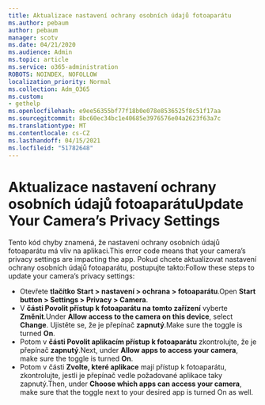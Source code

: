 ```yaml
---
title: Aktualizace nastavení ochrany osobních údajů fotoaparátu
ms.author: pebaum
author: pebaum
manager: scotv
ms.date: 04/21/2020
ms.audience: Admin
ms.topic: article
ms.service: o365-administration
ROBOTS: NOINDEX, NOFOLLOW
localization_priority: Normal
ms.collection: Adm_O365
ms.custom:
- gethelp
ms.openlocfilehash: e9ee56355bf77f18b0e078e8536525f8c51f17aa
ms.sourcegitcommit: 8bc60ec34bc1e40685e3976576e04a2623f63a7c
ms.translationtype: MT
ms.contentlocale: cs-CZ
ms.lasthandoff: 04/15/2021
ms.locfileid: "51782648"
---
```

# <a name="update-your-cameras-privacy-settings"></a><span data-ttu-id="36616-102">Aktualizace nastavení ochrany osobních údajů fotoaparátu</span><span class="sxs-lookup"><span data-stu-id="36616-102">Update Your Camera’s Privacy Settings</span></span>

<span data-ttu-id="36616-103">Tento kód chyby znamená, že nastavení ochrany osobních údajů fotoaparátu má vliv na aplikaci.</span><span class="sxs-lookup"><span data-stu-id="36616-103">This error code means that your camera’s privacy settings are impacting the app.</span></span> <span data-ttu-id="36616-104">Pokud chcete aktualizovat nastavení ochrany osobních údajů fotoaparátu, postupujte takto:</span><span class="sxs-lookup"><span data-stu-id="36616-104">Follow these steps to update your camera’s privacy settings:</span></span>

- <span data-ttu-id="36616-105">Otevřete **tlačítko Start > nastavení > ochrana > fotoaparátu**.</span><span class="sxs-lookup"><span data-stu-id="36616-105">Open **Start button > Settings > Privacy > Camera**.</span></span>
- <span data-ttu-id="36616-106">V **části Povolit přístup k fotoaparátu na tomto zařízení** vyberte **Změnit**.</span><span class="sxs-lookup"><span data-stu-id="36616-106">Under **Allow access to the camera on this device**, select **Change**.</span></span> <span data-ttu-id="36616-107">Ujistěte se, že je přepínač **zapnutý**.</span><span class="sxs-lookup"><span data-stu-id="36616-107">Make sure the toggle is turned **On**.</span></span>
- <span data-ttu-id="36616-108">Potom v **části Povolit aplikacím přístup k fotoaparátu** zkontrolujte, že je přepínač **zapnutý**.</span><span class="sxs-lookup"><span data-stu-id="36616-108">Next, under **Allow apps to access your camera**, make sure the toggle is turned **On**.</span></span>
- <span data-ttu-id="36616-109">Potom v části **Zvolte, které aplikace** mají přístup k fotoaparátu, zkontrolujte, jestli je přepínač vedle požadované aplikace taky zapnutý.</span><span class="sxs-lookup"><span data-stu-id="36616-109">Then, under **Choose which apps can access your camera**, make sure that the toggle next to your desired app is turned On as well.</span></span>
